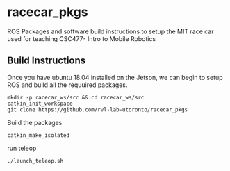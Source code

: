 # racecar_pkgs
ROS Packages and software build instructions to setup the MIT race car used for teaching CSC477- Intro to Mobile Robotics

## Build Instructions
Once you have ubuntu 18.04 installed on  the Jetson, we can begin to setup ROS and build all the requuired packages. 
```
mkdir -p racecar_ws/src && cd racecar_ws/src 
catkin_init_workspace 
git clone https://github.com/rvl-lab-utoronto/racecar_pkgs
````
Build the packages 
```
catkin_make_isolated 
```


run teleop 
```
./launch_teleop.sh
```
